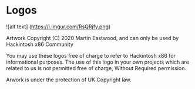 # Logos

![alt text] (https://i.imgur.com/RsQRjfy.png)

Artwork Copyright (C) 2020 Martin Eastwood, and can only be used by Hackintosh x86 Community

You may use these logos free of charge to refer to Hackintosh x86 for informational purposes. The use of this logo in your own projects which are related to us is not permitted free of charge, Without Required permission. 


Arwork is under the protection of UK Copyright law.
